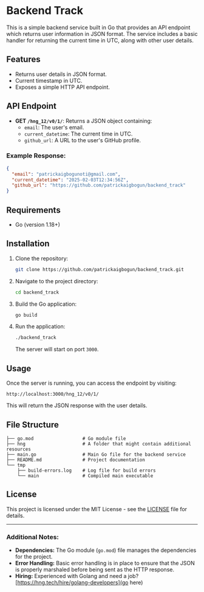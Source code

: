 # Backend Track

This is a simple backend service built in Go that provides an API endpoint which returns user information in JSON format. The service includes a basic handler for returning the current time in UTC, along with other user details.

## Features

- Returns user details in JSON format.
- Current timestamp in UTC.
- Exposes a simple HTTP API endpoint.

## API Endpoint

- **GET `/hng_12/v0/1/`**: Returns a JSON object containing:
  - `email`: The user's email.
  - `current_datetime`: The current time in UTC.
  - `github_url`: A URL to the user's GitHub profile.

### Example Response:

```json
{
  "email": "patrickaigbogunoti@gmail.com",
  "current_datetime": "2025-02-03T12:34:56Z",
  "github_url": "https://github.com/patrickaigbogun/backend_track"
}
```

## Requirements

- Go (version 1.18+)

## Installation

1. Clone the repository:

   ```bash
   git clone https://github.com/patrickaigbogun/backend_track.git
   ```

2. Navigate to the project directory:

   ```bash
   cd backend_track
   ```

3. Build the Go application:

   ```bash
   go build
   ```

4. Run the application:

   ```bash
   ./backend_track
   ```

   The server will start on port `3000`.

## Usage

Once the server is running, you can access the endpoint by visiting:

```
http://localhost:3000/hng_12/v0/1/
```

This will return the JSON response with the user details.

## File Structure

```
├── go.mod                  # Go module file
├── hng                     # A folder that might contain additional resources
├── main.go                 # Main Go file for the backend service
├── README.md               # Project documentation
└── tmp
    ├── build-errors.log    # Log file for build errors
    └── main                # Compiled main executable
```

## License

This project is licensed under the MIT License - see the [LICENSE](LICENSE) file for details.

---

### Additional Notes:
- **Dependencies:** The Go module (`go.mod`) file manages the dependencies for the project.
- **Error Handling:** Basic error handling is in place to ensure that the JSON is properly marshaled before being sent as the HTTP response.
- **Hiring:** Experienced with Golang and need a job? [https://hng.tech/hire/golang-developers](go here) 
